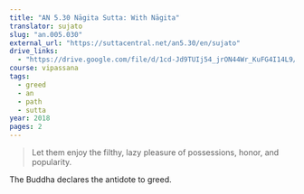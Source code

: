 ```yaml
---
title: "AN 5.30 Nāgita Sutta: With Nāgita"
translator: sujato
slug: "an.005.030"
external_url: "https://suttacentral.net/an5.30/en/sujato"
drive_links:
  - "https://drive.google.com/file/d/1cd-Jd9TUIj54_jrON44Wr_KuFG4I14L9/view?usp=drivesdk"
course: vipassana
tags:
  - greed
  - an
  - path
  - sutta
year: 2018
pages: 2
---
```


> Let them enjoy the filthy, lazy pleasure of possessions, honor, and popularity.

The Buddha declares the antidote to greed.

